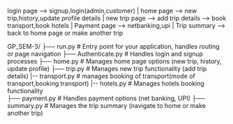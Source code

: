   login page --> signup,login(admin,customer)
    |
    home page --> new trip,history,update profile details
    |
    new trip page --> add trip details --> book transport,book hotels 
    |
    Payment page --> netbanking,upi
    |
    Trip summary --> back to home page or make another trip


  GP_SEM-3/
      ├── run.py              # Entry point for your application, handles routing or page navigation
      ├── Authenticate.py             # Handles login and signup processes
      ├── home.py              # Manages home page options (new trip, history, update profile)
      ├── trip.py              # Manages new trip functionality (add trip details)
      |-- transport.py         # manages booking of transport(mode of transport,booking transport)
      |-- hotels.py            # Manages hotels booking functionality  
      ├── payment.py           # Handles payment options (net banking, UPI)
      ├── summary.py           # Manages the trip summary (navigate to home or make another trip)
      
